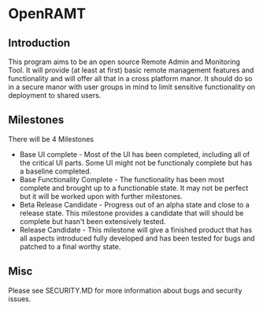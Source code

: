 # OpenRAMT

## Introduction

This program aims to be an open source Remote Admin and Monitoring Tool. It will provide (at least at first) basic remote management features and functionality and will offer all that in a cross platform manor. It should do so in a secure manor with user groups in mind to limit sensitive functionality on deployment to shared users.

## Milestones
There will be 4 Milestones
- Base UI complete - Most of the UI has been completed, including all of the critical UI parts. Some UI might not be functionaly complete but has a baseline completed.
- Base Functionality Complete - The functionality has been most complete and brought up to a functionable state. It may not be perfect but it will be worked upon with further milestones.
- Beta Release Candidate - Progress out of an alpha state and close to a release state. This milestone provides a candidate that will should be complete but hasn't been extensively tested.
- Release Candidate - This milestone will give a finished product that has all aspects introduced fully developed and has been tested for bugs and patched to a final worthy state.


## Misc

Please see SECURITY.MD for more information about bugs and security issues.
